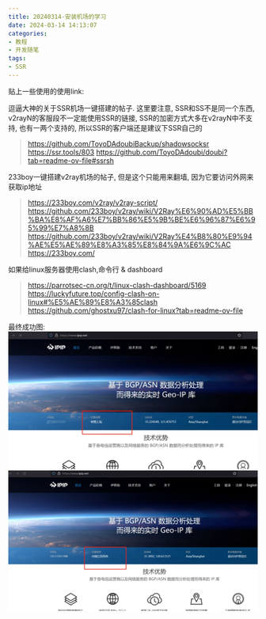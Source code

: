 ```yaml
---
title: 20240314-安装机场的学习
date: 2024-03-14 14:13:07
categories:
- 教程
- 开发随笔
tags:
- SSR
---
```


贴上一些使用的使用link:

逗逼大神的关于SSR机场一键搭建的帖子.
这里要注意, SSR和SS不是同一个东西, v2rayN的客服段不一定能使用SSR的链接, SSR的加密方式大多在v2rayN中不支持, 也有一两个支持的, 所以SSR的客户端还是建议下SSR自己的
> https://github.com/ToyoDAdoubiBackup/shadowsocksr
> https://ssr.tools/803
> https://github.com/ToyoDAdoubi/doubi?tab=readme-ov-file#ssrsh

233boy一键搭建v2ray机场的帖子, 但是这个只能用来翻墙, 因为它要访问外网来获取ip地址
> https://233boy.com/v2ray/v2ray-script/
> https://github.com/233boy/v2ray/wiki/V2Ray%E6%90%AD%E5%BB%BA%E8%AF%A6%E7%BB%86%E5%9B%BE%E6%96%87%E6%95%99%E7%A8%8B
> https://github.com/233boy/v2ray/wiki/V2Ray%E4%B8%80%E9%94%AE%E5%AE%89%E8%A3%85%E8%84%9A%E6%9C%AC
> https://233boy.com/

如果给linux服务器使用clash,命令行 & dashboard
> https://parrotsec-cn.org/t/linux-clash-dashboard/5169
> https://luckyfuture.top/config-clash-on-linux#%E5%AE%89%E8%A3%85clash
> https://github.com/ghostxu97/clash-for-linux?tab=readme-ov-file

最终成功图:
![pic](20240314-安装机场的学习/001.png)
![pic](20240314-安装机场的学习/002.png)
